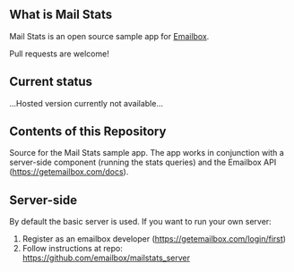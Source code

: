 ## What is Mail Stats  

Mail Stats is an open source sample app for [Emailbox](https://getemailbox.com). 

Pull requests are welcome!  

## Current status 

...Hosted version currently not available...


## Contents of this Repository  
Source for the Mail Stats sample app. The app works in conjunction with a server-side component (running the stats queries) and the Emailbox API (https://getemailbox.com/docs).   

## Server-side   
By default the basic server is used. If you want to run your own server:  

1. Register as an emailbox developer (https://getemailbox.com/login/first)
1. Follow instructions at repo: https://github.com/emailbox/mailstats_server    








